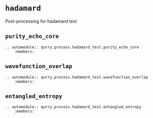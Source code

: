# `hadamard`

Post-processing for hadamard test

## `purity_echo_core`

```{eval-rst}
.. automodule:: qurry.process.hadamard_test.purity_echo_core
    :members:
```

## `wavefunction_overlap`

```{eval-rst}
.. automodule:: qurry.process.hadamard_test.wavefunction_overlap
    :members:
```

## `entangled_entropy`

```{eval-rst}
.. automodule:: qurry.process.hadamard_test.entangled_entropy
    :members:
```
